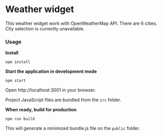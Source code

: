 Weather widget
=====================

This weather widget work with OpenWeatherMap API. There are 6 cities. City selection is currently unavailable.

### Usage
**Install**
```
npm install
```

**Start the application in development mode**
```
npm start
```

Open http://localhost:3001 in your browser.

Project JavaScript files are bundled from the `src` folder.

**When ready, build for production**
```
npm run build
```

This will generate a minimized bundle.js file on the `public` folder.
